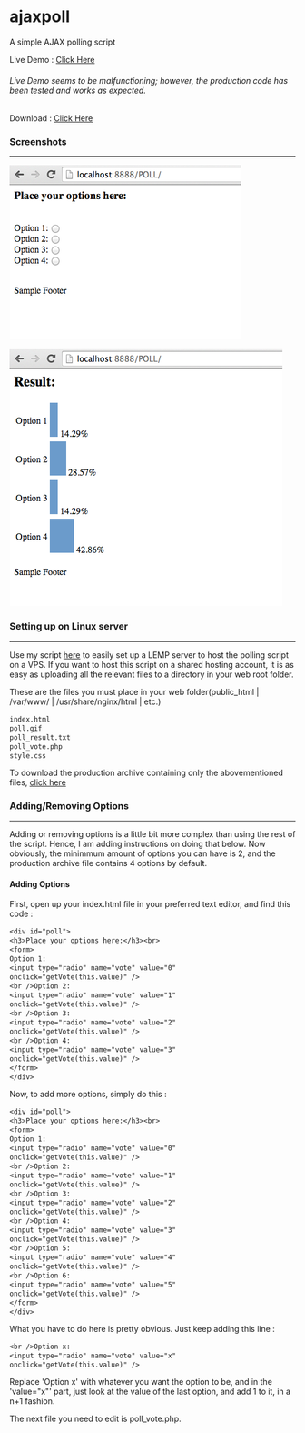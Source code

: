 ajaxpoll
========

A simple AJAX polling script

Live Demo : [Click Here](http://dhamaniasad.github.io/ajaxpoll/)

###### Live Demo seems to be malfunctioning; however, the production code has been tested and works as expected.

Download : [Click Here](https://github.com/dhamaniasad/ajaxpoll/archive/production.zip)

### Screenshots
***
![Polling Screen](screenshot1.png)

![Result Screen](screenshot.png)

### Setting up on Linux server
***
Use my script [here](https://github.com/dhamaniasad/lowendscript) to easily set up a LEMP server to host the polling script on a VPS. If you want to host this script on a shared hosting account, it is as easy as uploading all the relevant files to a directory in your web root folder.

These are the files you must place in your web folder(public_html | /var/www/ | /usr/share/nginx/html | etc.)

```
index.html
poll.gif
poll_result.txt
poll_vote.php
style.css
```
To download the production archive containing only the abovementioned files, [click here](https://github.com/dhamaniasad/ajaxpoll/archive/production.zip)

### Adding/Removing Options
***
Adding or removing options is a little bit more complex than using the rest of the script. Hence, I am adding instructions on doing that below. Now obviously, the minimmum amount of options you can have is 2, and the production archive file contains 4 options by default. 

#### Adding Options
First, open up your index.html file in your preferred text editor, and find this code :
```
<div id="poll">
<h3>Place your options here:</h3><br>
<form>
Option 1:
<input type="radio" name="vote" value="0" onclick="getVote(this.value)" />
<br />Option 2:
<input type="radio" name="vote" value="1" onclick="getVote(this.value)" />
<br />Option 3:
<input type="radio" name="vote" value="2" onclick="getVote(this.value)" />
<br />Option 4:
<input type="radio" name="vote" value="3" onclick="getVote(this.value)" />
</form>
</div>
```
Now, to add more options, simply do this : 
```
<div id="poll">
<h3>Place your options here:</h3><br>
<form>
Option 1:
<input type="radio" name="vote" value="0" onclick="getVote(this.value)" />
<br />Option 2:
<input type="radio" name="vote" value="1" onclick="getVote(this.value)" />
<br />Option 3:
<input type="radio" name="vote" value="2" onclick="getVote(this.value)" />
<br />Option 4:
<input type="radio" name="vote" value="3" onclick="getVote(this.value)" />
<br />Option 5:
<input type="radio" name="vote" value="4" onclick="getVote(this.value)" />
<br />Option 6:
<input type="radio" name="vote" value="5" onclick="getVote(this.value)" />
</form>
</div>
```

What you have to do here is pretty obvious. Just keep adding this line : 
```
<br />Option x:
<input type="radio" name="vote" value="x" onclick="getVote(this.value)" />
```
Replace 'Option x' with whatever you want the option to be, and in the 'value="x"' part, just look at the value of the last option, and add 1 to it, in a n+1 fashion.

The next file you need to edit is poll_vote.php.



